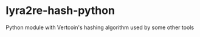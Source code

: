 lyra2re-hash-python
=====================

Python module with Vertcoin's hashing algorithm used by some other tools
